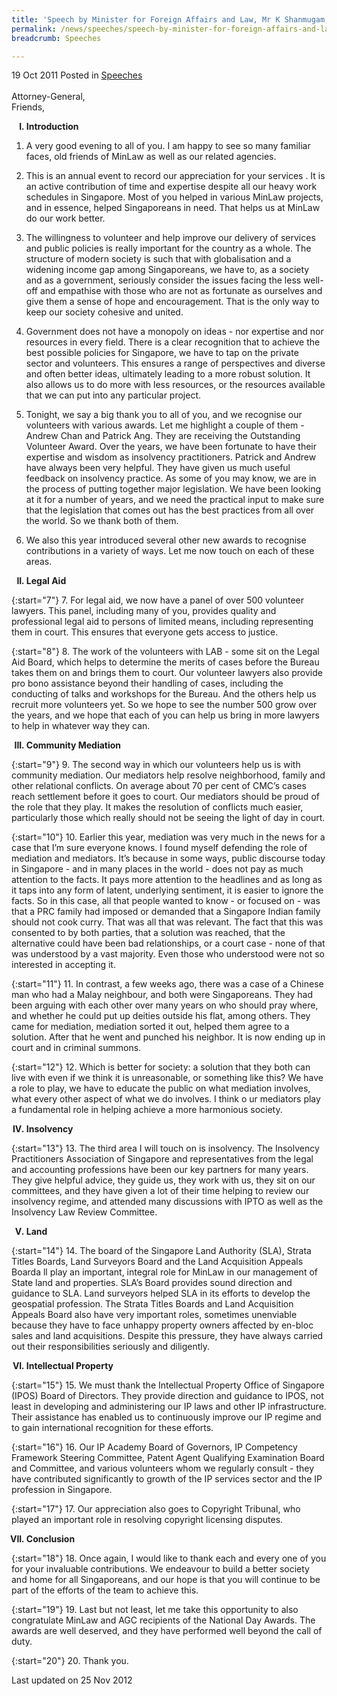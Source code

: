 ```yaml
---
title: 'Speech by Minister for Foreign Affairs and Law, Mr K Shanmugam, at the Ministry of Law Appreciation Dinner 2011'
permalink: /news/speeches/speech-by-minister-for-foreign-affairs-and-law-mr-k-shanmugam-at-the-ministry-of-law-appreciation/
breadcrumb: Speeches

---
```



19 Oct 2011 Posted in [Speeches](/news/speeches)
<br>  
Attorney-General,  
Friends,


<ol style="list-style-type: upper-roman;font-weight:bold;">
<li>Introduction</li>
</ol>

1. A very good evening to all of you. I am happy to see so many familiar faces, old friends of MinLaw as well as our related agencies.

2. This is an annual event to record our appreciation for your services . It is an active contribution of time and expertise despite all our heavy work schedules in Singapore. Most of you helped in various MinLaw projects, and in essence, helped Singaporeans in need. That helps us at MinLaw do our work better.

3. The willingness to volunteer and help improve our delivery of services and public policies is really important for the country as a whole. The structure of modern society is such that with globalisation and a widening income gap among Singaporeans, we have to, as a society and as a government, seriously consider the issues facing the less well-off and empathise with those who are not as fortunate as ourselves and give them a sense of hope and encouragement. That is the only way to keep our society cohesive and united.

4. Government does not have a monopoly on ideas - nor expertise and nor resources in every field. There is a clear recognition that to achieve the best possible policies for Singapore, we have to tap on the private sector and volunteers. This ensures a range of perspectives and diverse and often better ideas, ultimately leading to a more robust solution. It also allows us to do more with less resources, or the resources available that we can put into any particular project.

5. Tonight, we say a big thank you to all of you, and we recognise our volunteers with various awards. Let me highlight a couple of them - Andrew Chan and Patrick Ang. They are receiving the Outstanding Volunteer Award. Over the years, we have been fortunate to have their expertise and wisdom as insolvency practitioners. Patrick and Andrew have always been very helpful. They have given us much useful feedback on insolvency practice. As some of you may know, we are in the process of putting together major legislation. We have been looking at it for a number of years, and we need the practical input to make sure that the legislation that comes out has the best practices from all over the world. So we thank both of them.

6. We also this year introduced several other new awards to recognise contributions in a variety of ways. Let me now touch on each of these areas.


<ol start="2" style="list-style-type: upper-roman;font-weight:bold;">
<li> Legal Aid</li>
</ol>

{:start="7"}
7. For legal aid, we now have a panel of over 500 volunteer lawyers. This panel, including many of you, provides quality and professional legal aid to persons of limited means, including representing them in court. This ensures that everyone gets access to justice.

{:start="8"}
8. The work of the volunteers with LAB - some sit on the Legal Aid Board, which helps to determine the merits of cases before the Bureau takes them on and brings them to court. Our volunteer lawyers also provide pro bono assistance beyond their handling of cases, including the conducting of talks and workshops for the Bureau. And the others help us recruit more volunteers yet. So we hope to see the number 500 grow over the years, and we hope that each of you can help us bring in more lawyers to help in whatever way they can.

<ol start="3" style="list-style-type: upper-roman;font-weight:bold;">
<li>Community Mediation</li>
</ol>

{:start="9"}
9. The second way in which our volunteers help us is with community mediation. Our mediators help resolve neighborhood, family and other relational conflicts. On average about 70 per cent of CMC’s cases reach settlement before it goes to court. Our mediators should be proud of the role that they play. It makes the resolution of conflicts much easier, particularly those which really should not be seeing the light of day in court.

{:start="10"}
10. Earlier this year, mediation was very much in the news for a case that I’m sure everyone knows. I found myself defending the role of mediation and mediators. It’s because in some ways, public discourse today in Singapore - and in many places in the world - does not pay as much attention to the facts. It pays more attention to the headlines and as long as it taps into any form of latent, underlying sentiment, it is easier to ignore the facts. So in this case, all that people wanted to know - or focused on - was that a PRC family had imposed or demanded that a Singapore Indian family should not cook curry. That was all that was relevant. The fact that this was consented to by both parties, that a solution was reached, that the alternative could have been bad relationships, or a court case - none of that was understood by a vast majority. Even those who understood were not so interested in accepting it.

{:start="11"}
11. In contrast, a few weeks ago, there was a case of a Chinese man who had a Malay neighbour, and both were Singaporeans. They had been arguing with each other over many years on who should pray where, and whether he could put up deities outside his flat, among others. They came for mediation, mediation sorted it out, helped them agree to a solution. After that he went and punched his neighbor. It is now ending up in court and in criminal summons.

{:start="12"}
12. Which is better for society: a solution that they both can live with even if we think it is unreasonable, or something like this? We have a role to play, we have to educate the public on what mediation involves, what every other aspect of what we do involves. I think o ur mediators play a fundamental role in helping achieve a more harmonious society.



<ol start="4" style="list-style-type: upper-roman;font-weight:bold;">
<li> Insolvency</li>
</ol>

{:start="13"}
13. The third area I will touch on is insolvency. The Insolvency Practitioners Association of Singapore and representatives from the legal and accounting professions have been our key partners for many years. They give helpful advice, they guide us, they work with us, they sit on our committees, and they have given a lot of their time helping to review our insolvency regime, and attended many discussions with IPTO as well as the Insolvency Law Review Committee.


<ol start="5" style="list-style-type: upper-roman; font-weight:bold;">
<li> Land</li>
</ol>

{:start="14"}
14. The board of the Singapore Land Authority (SLA), Strata Titles Boards, Land Surveyors Board and the Land Acquisition Appeals Boarda ll play an important, integral role for MinLaw in our management of State land and properties. SLA’s Board provides sound direction and guidance to SLA. Land surveyors helped SLA in its efforts to develop the geospatial profession. The Strata Titles Boards and Land Acquisition Appeals Board also have very important roles, sometimes unenviable because they have to face unhappy property owners affected by en-bloc sales and land acquisitions. Despite this pressure, they have always carried out their responsibilities seriously and diligently.

<ol start="6" style="list-style-type: upper-roman; font-weight:bold;">
<li> Intellectual Property</li>
</ol>

{:start="15"}
15. We must thank the Intellectual Property Office of Singapore (IPOS) Board of Directors. They provide direction and guidance to IPOS, not least in developing and administering our IP laws and other IP infrastructure. Their assistance has enabled us to continuously improve our IP regime and to gain international recognition for these efforts. 

{:start="16"}
16. Our IP Academy Board of Governors, IP Competency Framework Steering Committee, Patent Agent Qualifying Examination Board and Committee, and various volunteers whom we regularly consult - they have contributed significantly to growth of the IP services sector and the IP profession in Singapore. 

{:start="17"}
17. Our appreciation also goes to Copyright Tribunal, who played an important role in resolving copyright licensing disputes.


<ol start="7" style="list-style-type: upper-roman; font-weight:bold;">
<li>Conclusion</li>
</ol>

{:start="18"}
18. Once again, I would like to thank each and every one of you for your invaluable contributions. We endeavour to build a better society and home for all Singaporeans, and our hope is that you will continue to be part of the efforts of the team to achieve this.

{:start="19"}
19. Last but not least, let me take this opportunity to also congratulate MinLaw and AGC recipients of the National Day Awards. The awards are well deserved, and they have performed well beyond the call of duty.

{:start="20"}
20. Thank you.                       


<p class="right-side-updated">Last updated on 25 Nov 2012</p> 
